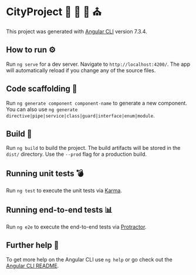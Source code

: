 # CityProject 🏩 🏨 💒 ⛪️

This project was generated with [Angular CLI](https://github.com/angular/angular-cli) version 7.3.4.

## How to run ⚙️

Run `ng serve` for a dev server. Navigate to `http://localhost:4200/`. The app will automatically reload if you change any of the source files.

## Code scaffolding 📃

Run `ng generate component component-name` to generate a new component. You can also use `ng generate directive|pipe|service|class|guard|interface|enum|module`.

## Build  🔨

Run `ng build` to build the project. The build artifacts will be stored in the `dist/` directory. Use the `--prod` flag for a production build.

## Running unit tests 💣

Run `ng test` to execute the unit tests via [Karma](https://karma-runner.github.io).

## Running end-to-end tests 📊 

Run `ng e2e` to execute the end-to-end tests via [Protractor](http://www.protractortest.org/).

## Further help 🔔

To get more help on the Angular CLI use `ng help` or go check out the [Angular CLI README](https://github.com/angular/angular-cli/blob/master/README.md).

